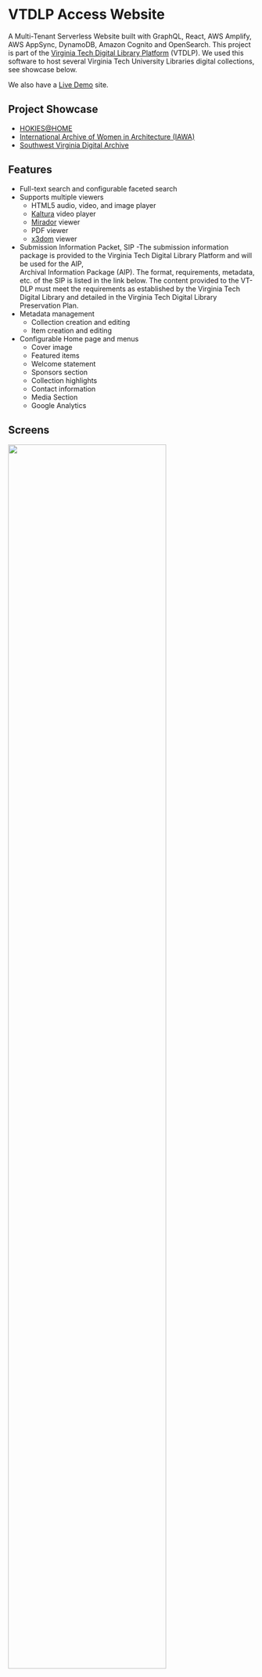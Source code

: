 # VTDLP Access Website
A Multi-Tenant Serverless Website built with GraphQL, React, AWS Amplify, AWS AppSync, DynamoDB, Amazon Cognito and OpenSearch. This project is part of the [Virginia Tech Digital Library Platform](https://about.digital.lib.vt.edu/project/) (VTDLP). We used this software to host several Virginia Tech University Libraries digital collections, see showcase below.

We also have a [Live Demo](https://vtdlp-demo.cloud.lib.vt.edu/) site.

## Project Showcase
* [HOKIES@HOME](https://hokiesathome-dev.cloud.lib.vt.edu/)
* [International Archive of Women in Architecture (IAWA)](https://iawa.lib.vt.edu/)
* [Southwest Virginia Digital Archive](https://swva.lib.vt.edu/)

## Features
* Full-text search and configurable faceted search
* Supports multiple viewers 
  * HTML5 audio, video, and image player
  * [Kaltura](https://corp.kaltura.com/) video player
  * [Mirador](https://projectmirador.org/) viewer
  * PDF viewer
  * [x3dom](https://www.x3dom.org/) viewer
* Submission Information Packet, SIP -The submission information package is provided to the Virginia Tech Digital Library Platform and will be used for the AIP,   
  Archival Information Package (AIP). The format, requirements, metadata, etc. of the SIP is listed in the link below.   The content provided to the VT-DLP must 
  meet the requirements as established by the Virginia Tech Digital Library and detailed in the Virginia Tech Digital Library Preservation Plan.
* Metadata management
  * Collection creation and editing
  * Item creation and editing
* Configurable Home page and menus
  * Cover image
  * Featured items
  * Welcome statement
  * Sponsors section
  * Collection highlights
  * Contact information
  * Media Section
  * Google Analytics

## Screens
<img src="https://img.cloud.lib.vt.edu/images/show.gif" width="80%"/>

## Software Stack 
* AppSync: We use AppSync to handle the communication with backend DynamoDB and OpenSearch. Please see the initial [examples](docs/appsync.md). This [file](src/graphql/queries.js) elaborates all the operations currently in use.
* [AWS Amplify](https://aws.amazon.com/amplify/): We use Amplify to handle the authentication and authorization and connect to the backend AWS services. 
* DynamoDB: We use DynamoDB tables to store all the metadata.
* AWS OpenSearch: We use OpenSearch to enable full-text and faceted search.
* AWS Cognito: We use AWS Cognito to handle the authentication, authorization, and group permission.
* IIIF Images: We use [aws-batch-iiif-generator](https://github.com/vt-digital-libraries-platform/aws-batch-iiif-generator) to generate IIIF tiles and manifest in AWS.

## Launching the app
[![amplifybutton](https://oneclick.amplifyapp.com/button.svg)](https://console.aws.amazon.com/amplify/home#/deploy?repo=https://github.com/VTUL/dlp-access)

### Deploy the app using AWS CLI
* Create a branch with a backend environment
```
aws amplify create-branch --app-id=AmplifyAppId --branch-name=GitHubBranchName --backend-environment-arn=BackendEnvARN
```
* Deploy the app
```
aws amplify start-job --app-id=AmplifyAppId --branch-name=GitHubBranchName --job-type=RELEASE
```
* Get Backend Environment Arn
```
aws amplify list-backend-environments --app-id=AmplifyAppId
```

### Run locally with the Amplify CLI
0. Prerequisites
  ```sh
  npm install -g @aws-amplify/cli
  brew install yarn
  ```

1. Clone the repo

  ```sh
  git clone git@github.com:VTUL/dlp-access.git
  ```

2. Change into the directory & install dependencies

  ```sh
  cd dlp-access
  npm install
  ```

3. Initialize the Amplify backend

  ```sh
  amplify init
  ```

4. Push the application into your account

  ```sh
  amplify push
  ```

* Default group: `public`

## Amplify Environment variables
We assign each site with a unique ```REACT_APP_REP_TYPE```.

As an example, the site of [IAWA](https://iawa.lib.vt.edu/) takes these settings below:
```
REACT_APP_REP_TYPE=IAWA
```

The site of [Demo](https://vtdlp-demo.cloud.lib.vt.edu/) takes these settings below:
```
REACT_APP_REP_TYPE=Default
```

<img src="https://img.cloud.lib.vt.edu/images/amplify_env.png" width="80%"/>

### More Environment variables

| Variable | Description |
| --- | --- |
| REACT_APP_MINT_LINK | [Mint service](https://github.com/vt-digital-libraries-platform/mint) API URL |
| REACT_APP_MINT_API_KEY | Mint service API key |
| USER_DISABLE_TESTS | Enable/disable Amplify tests |

If deploying an instance of the Podcast Repository he site must be able to authenticate itself with the NOID minting servicein order to support creating Podcast episode records through the site admin interface. So two additional environment variables are required. The values to be assigned to these variables can be found in the AWS API Gateway console.

```
REACT_APP_REP_TYPE=podcasts
REACT_APP_MINT_LINK=https://<api id here>.execute-api.us-east-1.amazonaws.com/Prod/mint
REACT_APP_MINT_API_KEY=<your api key here>
```

## Amplify Build settings
* Use [amplify.yml](examples/amplify.yml) for version after v1.3.2



## Site custom images and HTML files
We put custom static images (e.g., site cover image) and HTML files (e.g, about page) in a S3 bucket with Cloudfront setup.

See instruction and various site content examples below:
* [Instruction](https://github.com/VTUL/dlp-access/wiki/Customization)
* [html](examples/html/) exampes
* [images](examples/images/) exampes
* [Demo site](https://vtdlp-demo.cloud.lib.vt.edu/) configuration: [examples/default.json](examples/default.json).

## Running the tests
* An end-to-end testing framework using [Cypress.io](https://www.cypress.io/) has been setup for this project.
<img src="https://img.cloud.lib.vt.edu/images/e2e.png" width="80%"/>

* To test locally

  0. Put your configuration json files to a S3 bucket and enable CORS and make the config file public. 
  1. Start local server using ```REACT_APP_REP_TYPE=Default npm start```
  2. Launch the Cypress app ```CYPRESS_password=<secret> CYPRESS_userPoolId=<your user pool Id> CYPRESS_clientId=<your user pool client Id> yarn run cypress open``` Note: Environment varibles in the above command beginning with `CYPRESS_` must be updated with your actual account values

  * The username for authentication is: `devtest`. You can create this `devtest` account through account creation page.
  * You can create your own testing account and password, and update the username. E.g., [an example here](https://github.com/VTUL/dlp-access/blob/dev/cypress/integration/admin_page_sitepages_config.spec.js#L1)


## Cleanup
If you'd like to tear down the project & delete all of the resources created by this project, you can run the following:
```sh
amplify delete
```

## Documentation
* See [Wiki](https://github.com/VTUL/dlp-access/wiki) for more information. We are keeping update!

## Communication
* GitHub issues: bug reports, feature requests, install issues, thoughts, etc.
* Email: digital-libraries@vt.edu

## Releases and Contributing
We have a 30 day release cycle (We do Sprints!). Please let us know if you encounter a bug by filing an issue. We appreciate all contributions.

If you are planning to contribute back bug-fixes, please do so without any further discussion. 

If you plan to contribute new features, utility functions or extensions to the core, please first open an issue and discuss the feature with us.

To learn more about making a contribution, please see our [Contribution page](CONTRIBUTING.md).

## The Team
DLP Access Website is currently maintained by [Lee Hunter](https://github.com/whunter), Yangkai Lin, and Astha Dhakal.
